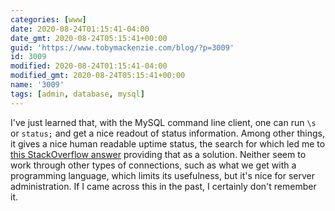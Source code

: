 ```yaml
---
categories: [www]
date: 2020-08-24T01:15:41-04:00
date_gmt: 2020-08-24T05:15:41+00:00
guid: 'https://www.tobymackenzie.com/blog/?p=3009'
id: 3009
modified: 2020-08-24T01:15:41-04:00
modified_gmt: 2020-08-24T05:15:41+00:00
name: '3009'
tags: [admin, database, mysql]
---
```


I've just learned that, with the MySQL command line client, one can run `\s` or `status;` and get a nice readout of status information.<!--more-->  Among other things, it gives a nice human readable uptime status, the search for which led me to [this StackOverflow answer](https://stackoverflow.com/a/40244701/1139122) providing that as a solution.  Neither seem to work through other types of connections, such as what we get with a programming language, which limits its usefulness, but it's nice for server administration.  If I came across this in the past, I certainly don't remember it.
